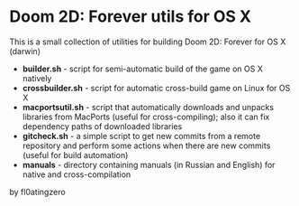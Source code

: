 Doom 2D: Forever utils for OS X
===============================

This is a small collection of utilities for building Doom 2D: Forever for OS X (darwin)

- **builder.sh** - script for semi-automatic build of the game on OS X natively
- **crossbuilder.sh** - script for automatic cross-build game on Linux for OS X
- **macportsutil.sh** - script that automatically downloads and unpacks libraries from MacPorts (useful for cross-compiling); also it can fix dependency paths of downloaded libraries
- **gitcheck.sh** - a simple script to get new commits from a remote repository and perform some actions when there are new commits (useful for build automation)
- **manuals** - directory containing manuals (in Russian and English) for native and cross-compilation

by fl0atingzero
